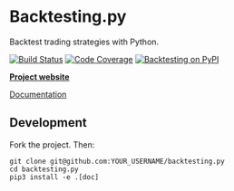 Backtesting.py
==============
Backtest trading strategies with Python.

[![Build Status](https://travis-ci.org/kernc/backtesting.py.svg?branch=master)](https://travis-ci.org/kernc/backtesting.py)
[![Code Coverage](https://codecov.io/gh/kernc/backtesting.py/branch/master/graph/badge.svg)](https://codecov.io/gh/kernc/backtesting.py)
[![Backtesting on PyPI](https://img.shields.io/pypi/pyversions/backtesting.svg)](https://pypi.org/project/backtesting/)

[**Project website**](https://kernc.github.io/backtesting.py/)

[Documentation](https://kernc.github.io/backtesting.py/doc/backtesting/)

Development
-----------
Fork the project. Then:

    git clone git@github.com:YOUR_USERNAME/backtesting.py
    cd backtesting.py
    pip3 install -e .[doc]
